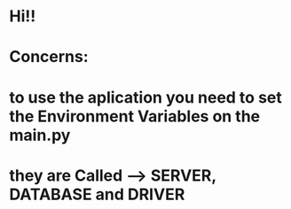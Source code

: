 # Hi!!

# Concerns:
# to use the aplication you need to set the Environment Variables on the main.py
# they are Called --> SERVER, DATABASE and DRIVER